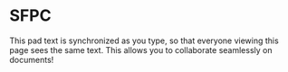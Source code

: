 # SFPC 

This pad text is synchronized as you type, so that everyone viewing this page sees the same text.  This allows you to collaborate seamlessly on documents!